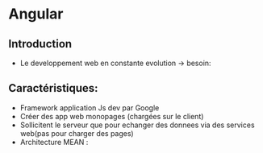 # Angular

## Introduction

- Le developpement web en constante evolution -> besoin:

## Caractéristiques:

- Framework application Js dev par Google
- Créer des app web monopages (chargées sur le client)
- Sollicitent le serveur que pour echanger des donnees via des services web(pas pour charger des pages)
- Architecture MEAN :
